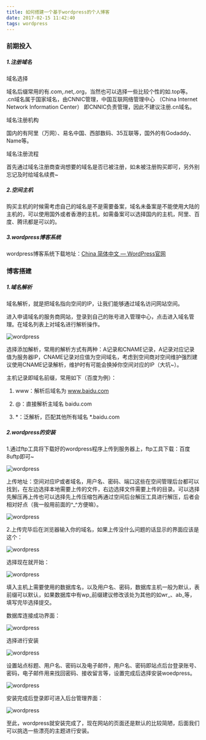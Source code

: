 ```yaml
---
title: 如何搭建一个基于wordpress的个人博客
date: 2017-02-15 11:42:40
tags: wordpress
---
```


### 前期投入

##### 1.注册域名
域名选择

域名后缀常用的有.com,.net,.org，当然也可以选择一些比较个性的如.top等。
.cn域名属于国家域名，由CNNIC管理，中国互联网络管理中心 （China Internet Network Information Center） 即CNNIC负责管理，因此不建议注册.cn域名。<!--more-->

域名注册机构

国内的有阿里（万网）、易名中国、西部数码、35互联等，国外的有Godaddy、Name等。

域名注册流程

首先通过域名注册商查询想要的域名是否已被注册，如未被注册购买即可，另外别忘记及时给域名续费~

##### 2.空间主机
购买主机的时候需考虑自己的域名是不是需要备案，域名未备案是不能使用大陆的主机的，可以使用国外或者香港的主机，如需备案可以选择国内的主机，阿里、百度、腾讯都是可以的。

##### 3.wordpress博客系统

wordpress博客系统下载地址：[China 简体中文 — WordPress官网](https://cn.wordpress.org/)

### 博客搭建

##### 1.域名解析
域名解析，就是把域名指向空间的IP，让我们能够通过域名访问网站空间。

进入申请域名的服务商网站，登录到自己的账号进入管理中心，点击进入域名管理。在域名列表上对域名进行解析操作。

![wordpress](wordpress/1.jpg)

选择添加解析，常用的解析方式有两种：A记录和CNAME记录，A记录对应记录值为服务器IP，CNAME记录对应值为空间域名，考虑到空间商对空间维护强烈建议使用CNAME记录解析，维护时有可能会换掉你空间对应的IP（大坑~）。

主机记录即域名前缀，常用如下（百度为例）：

1. www：解析后域名为 www.baidu.com

2. @：直接解析主域名 baidu.com

3. *：泛解析，匹配其他所有域名  *.baidu.com

##### 2.wordpress的安装
1.通过ftp工具将下载好的wordpress程序上传到服务器上，ftp工具下载：百度8uftp即可~

![wordpress](wordpress/2.jpg)

上传地址：空间对应IP或者域名，用户名、密码、端口这些在空间管理后台都可以找到，在左边选择本地需要上传的文件，右边选择文件需要上传的目录。可以选择先解压再上传也可以选择先上传压缩包再通过空间后台解压工具进行解压，后者会相对好点（我一般用前面的^_^方便嘛）。

![wordpress](wordpress/3.png)

2.上传完毕后在浏览器输入你的域名，如果上传没什么问题的话显示的界面应该是这个：

![wordpress](wordpress/4.png)

选择现在就开始：

![wordpress](wordpress/5.png)

填入主机上需要使用的数据库名，以及用户名、密码，数据库主机一般为默认，表前缀可以默认，如果数据库中有wp_前缀建议修改该处为其他的如wr_、ab_等，填写完毕选择提交。

数据库连接成功界面：

![wordpress](wordpress/6.png)

选择进行安装

![wordpress](wordpress/7.png)

设置站点标题、用户名、密码以及电子邮件，用户名、密码即站点后台登录账号、密码，电子邮件用来找回密码、接收留言等，设置完成后选择安装woedpress。

![wordpress](wordpress/8.png)

安装完成后登录即可进入后台管理界面：

![wordpress](wordpress/9.png)

至此，wordpress就安装完成了，现在网站的页面还是默认的比较简陋，后面我们可以挑选一些漂亮的主题进行安装。